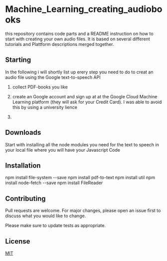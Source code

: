 # Machine_Learning_creating_audiobooks
this repository contains code parts and a README instruction on how to start with creating your own audio files. It is based on several different tutorials and Plattform descriptions merged together. 
## Starting
In the following i will shortly list up erery step you need to do to creat an audio file using the Google text-to-speech API 

1. collect PDF-books you like 

2. create an Google account and sign up at at the Google Cloud Machine Learning platform (they will ask for your Credit Card).
I was able to avoid this by using a university lience
3. 


## Downloads 

Start with installing all the node modules you need for the text to speech in your local file where you will have your Javascript Code

## Installation

npm install file-system --save
npm install pdf-to-text
npm install util
npm install node-fetch --save
npm install FileReader

## Contributing
Pull requests are welcome. For major changes, please open an issue first to discuss what you would like to change.

Please make sure to update tests as appropriate.

## License
[MIT](https://choosealicense.com/licenses/mit/)

